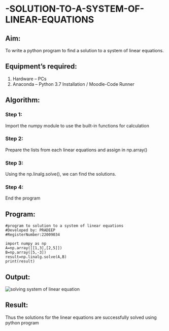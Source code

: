 # -SOLUTION-TO-A-SYSTEM-OF-LINEAR-EQUATIONS
## Aim:
To write a python program to find a solution to a system of linear equations.
## Equipment’s required:
1. 	Hardware – PCs
2. 	Anaconda – Python 3.7 Installation / Moodle-Code Runner
## Algorithm:
### Step 1: 
Import the numpy module to use the built-in functions for calculation
### Step 2: 
Prepare the lists from each linear equations and assign in np.array()
### Step 3: 
Using the np.linalg.solve(), we can find the solutions.
### Step 4: 
End the program
## Program:
```
#program to solution to a system of linear equations
#Developed by: PRADEEP 
#RegisterNumber:22009034

import numpy as np
A=np.array([[1,3],[2,5]])
B=np.array([5,-3])
result=np.linalg.solve(A,B)
print(result)
```

## Output:
![solving system of linear equation](https://user-images.githubusercontent.com/120539823/210518112-3f97c507-27de-4f5a-a19f-033ee32235cf.png)


## Result: 
Thus the solutions for the linear equations are successfully solved using python program

